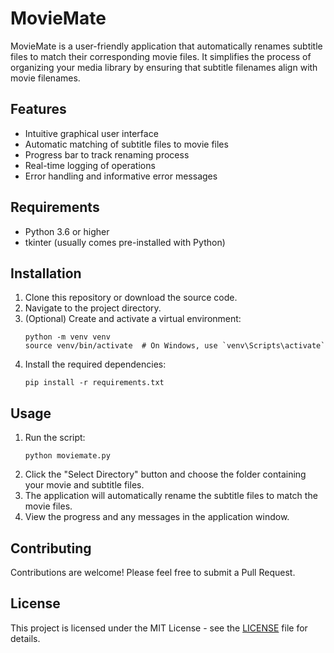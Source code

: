# MovieMate

MovieMate is a user-friendly application that automatically renames subtitle files to match their corresponding movie files. It simplifies the process of organizing your media library by ensuring that subtitle filenames align with movie filenames.

## Features

- Intuitive graphical user interface
- Automatic matching of subtitle files to movie files
- Progress bar to track renaming process
- Real-time logging of operations
- Error handling and informative error messages

## Requirements

- Python 3.6 or higher
- tkinter (usually comes pre-installed with Python)

## Installation

1. Clone this repository or download the source code.
2. Navigate to the project directory.
3. (Optional) Create and activate a virtual environment:
   ```
   python -m venv venv
   source venv/bin/activate  # On Windows, use `venv\Scripts\activate`
   ```
4. Install the required dependencies:
   ```
   pip install -r requirements.txt
   ```

## Usage

1. Run the script:
   ```
   python moviemate.py
   ```
2. Click the "Select Directory" button and choose the folder containing your movie and subtitle files.
3. The application will automatically rename the subtitle files to match the movie files.
4. View the progress and any messages in the application window.

## Contributing

Contributions are welcome! Please feel free to submit a Pull Request.

## License

This project is licensed under the MIT License - see the [LICENSE](LICENSE) file for details.